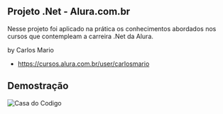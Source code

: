 ## Projeto .Net - Alura.com.br


Nesse projeto foi aplicado na prática os conhecimentos abordados nos cursos que contempleam a carreira .Net da Alura.


by Carlos Mario
- https://cursos.alura.com.br/user/carlosmario


## Demostração

![Casa do Codigo](_casadocodigo.gif)
